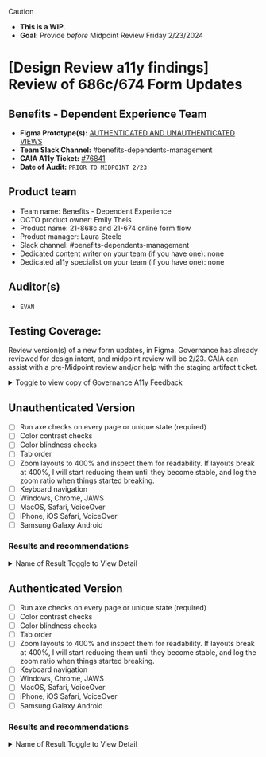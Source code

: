 > [!CAUTION]
> - **This is a WIP.**
> - **Goal:** Provide _before_ Midpoint Review Friday 2/23/2024

# [Design Review a11y findings] Review of 686c/674 Form Updates
## Benefits - Dependent Experience Team
- **Figma Prototype(s):**  [AUTHENTICATED AND UNAUTHENTICATED VIEWS](https://www.figma.com/file/7W55oNwdVXvXOTI9SaFzQ7/686c-Add-or-Remove-Dependents?type=design&node-id=319-47346&mode=design&t=B1YUTqeRaQ7McZnF-0)
- **Team Slack Channel:** #benefits-dependents-management
- **CAIA A11y Ticket:** [#76841](https://github.com/department-of-veterans-affairs/va.gov-team/issues/76841)
- **Date of Audit:** `PRIOR TO MIDPOINT 2/23`


## Product team
- Team name: Benefits - Dependent Experience
- OCTO product owner: Emily Theis
- Product name: 21-868c and 21-674 online form flow
- Product manager: Laura Steele
- Slack channel: #benefits-dependents-management
- Dedicated content writer on your team (if you have one): none
- Dedicated a11y specialist on your team (if you have one): none

## Auditor(s)
- `EVAN`

## Testing Coverage: 
 
Review version(s) of a new form updates, in Figma.  Governance has already reviewed for design intent, and midpoint review will be 2/23. CAIA can assist with a pre-Midpoint review and/or help with the staging artifact ticket. 

 <details><summary>Toggle to view copy of Governance A11y Feedback</summary>

### Design Intent - Accessibility Feedback - Benefits Dependent Experience, 21-686c/674, Critical Form Updates
**Source**: [#75078](https://github.com/department-of-veterans-affairs/va.gov-team/issues/75078)
#### Must
- Guidance was recently added to the design system on when [conditionally-revealing new inputs](https://design.va.gov/patterns/ask-users-for/relationship#conditionally-revealed-fields-can-be-used-if-the-following-conditions-are-met) is appropriate. Some instances in your form where it probably makes more sense to split things onto another page:
    - All of the conditionals in the [Add spouse flow](https://www.figma.com/file/7W55oNwdVXvXOTI9SaFzQ7/686c-Add-or-Remove-Dependents?type=design&node-id=38-148&mode=design&t=A67jXw9nxl43pTd9-0) except "Type of marriage > Other" and "Reason marriage ended > Annulment or other."
    - All of the conditionals in the [Add child <18 flow](https://www.figma.com/file/7W55oNwdVXvXOTI9SaFzQ7/686c-Add-or-Remove-Dependents?type=design&node-id=38-149&mode=design&t=A67jXw9nxl43pTd9-0)
    - All of the conditionals in the [Add child 18-23 flow](https://www.figma.com/file/7W55oNwdVXvXOTI9SaFzQ7/686c-Add-or-Remove-Dependents?type=design&node-id=38-150&mode=design&t=A67jXw9nxl43pTd9-0)
#### Should
- In [Step 1](https://www.figma.com/file/7W55oNwdVXvXOTI9SaFzQ7/686c-Add-or-Remove-Dependents?type=design&node-id=6-2&mode=design&t=A67jXw9nxl43pTd9-0), the block of text after the checkboxes is likely to be skipped by screen reader users, which means they may miss out on some important information. It's also a bit higher cognitive load to follow and parse out what I should or shouldn't be choosing. Two possible things to explore:
    - Try breaking this text out into simple yes/no questions that can then map to the right selections on the back end. This takes some of the cognitive load off of the user to parse through everything.
    - Include help text in context with the relevant checkboxes themselves using [the tile variant of the checkbox component](https://design.va.gov/storybook/?path=/docs/uswds-va-checkbox-group--tile#tile). That helper text will be announced by screen readers when announcing the checkbox label, which ensures it doesn't get skipped and gives the information to users in the moment when they're deciding what to check.

 </details>


## Unauthenticated Version
 
- [ ] Run axe checks on every page or unique state (required)
- [ ] Color contrast checks
- [ ] Color blindness checks
- [ ] Tab order
- [ ] Zoom layouts to 400% and inspect them for readability. If layouts break at 400%, I will start reducing them until they become stable, and log the zoom ratio when things started breaking.
- [ ] Keyboard navigation
- [ ] Windows, Chrome, JAWS
- [ ] MacOS, Safari, VoiceOver
- [ ] iPhone, iOS Safari, VoiceOver
- [ ] Samsung Galaxy Android

### Results and recommendations

<details><summary>Name of Result Toggle to View Detail</summary>

- **Device Impact:** `Desktop`, `Mobile`, `Tablet` or `All Devices`
- **AT Impact:** `Screen Readers`, `Zoom`, etc.
- **Description**:`Description of the finding with examples and images, if available`
- **Recommendation:** `Suggestions/recommendations to remediate`

</details>
 
## Authenticated Version
 
- [ ] Run axe checks on every page or unique state (required)
- [ ] Color contrast checks
- [ ] Color blindness checks
- [ ] Tab order
- [ ] Zoom layouts to 400% and inspect them for readability. If layouts break at 400%, I will start reducing them until they become stable, and log the zoom ratio when things started breaking.
- [ ] Keyboard navigation
- [ ] Windows, Chrome, JAWS
- [ ] MacOS, Safari, VoiceOver
- [ ] iPhone, iOS Safari, VoiceOver
- [ ] Samsung Galaxy Android

### Results and recommendations

<details><summary>Name of Result Toggle to View Detail</summary>

- **Device Impact:** `Desktop`, `Mobile`, `Tablet` or `All Devices`
- **AT Impact:** `Screen Readers`, `Zoom`, etc.
- **Description**:`Description of the finding with examples and images, if available`
- **Recommendation:** `Suggestions/recommendations to remediate`

</details>



